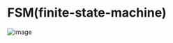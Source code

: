 # FSM(finite-state-machine)

![image](https://user-images.githubusercontent.com/56539682/192282176-7e7871cc-abca-4760-8fb1-0472de5babe1.png)
